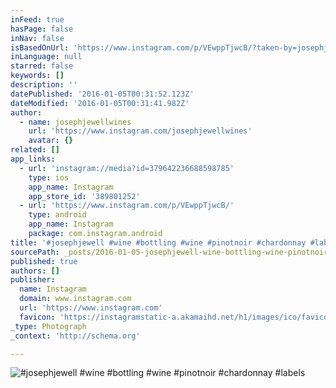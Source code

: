 ```yaml
---
inFeed: true
hasPage: false
inNav: false
isBasedOnUrl: 'https://www.instagram.com/p/VEwppTjwcB/?taken-by=josephjewellwines'
inLanguage: null
starred: false
keywords: []
description: ''
datePublished: '2016-01-05T00:31:52.123Z'
dateModified: '2016-01-05T00:31:41.982Z'
author:
  - name: josephjewellwines
    url: 'https://www.instagram.com/josephjewellwines'
    avatar: {}
related: []
app_links:
  - url: 'instagram://media?id=379642236688598785'
    type: ios
    app_name: Instagram
    app_store_id: '389801252'
  - url: 'https://www.instagram.com/p/VEwppTjwcB/'
    type: android
    app_name: Instagram
    package: com.instagram.android
title: '#josephjewell #wine #bottling #wine #pinotnoir #chardonnay #labels'
sourcePath: _posts/2016-01-05-josephjewell-wine-bottling-wine-pinotnoir-chardonnay.md
published: true
authors: []
publisher:
  name: Instagram
  domain: www.instagram.com
  url: 'https://www.instagram.com'
  favicon: 'https://instagramstatic-a.akamaihd.net/h1/images/ico/favicon.ico/7cdab0872b15.ico'
_type: Photograph
_context: 'http://schema.org'

---
```

![#josephjewell #wine #bottling #wine #pinotnoir #chardonnay #labels](https://s3-us-west-2.amazonaws.com/the-grid-img/p/58018feeb890f0064977d52cd0aab7d909ccffa6.jpg)